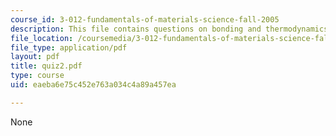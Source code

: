 ```yaml
---
course_id: 3-012-fundamentals-of-materials-science-fall-2005
description: This file contains questions on bonding and thermodynamics in quiz 2.
file_location: /coursemedia/3-012-fundamentals-of-materials-science-fall-2005/eaeba6e75c452e763a034c4a89a457ea_quiz2.pdf
file_type: application/pdf
layout: pdf
title: quiz2.pdf
type: course
uid: eaeba6e75c452e763a034c4a89a457ea

---
```

None